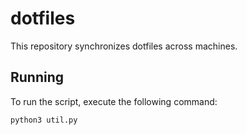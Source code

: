 # dotfiles

This repository synchronizes dotfiles across machines.

## Running

To run the script, execute the following command:

```shell
python3 util.py
```
